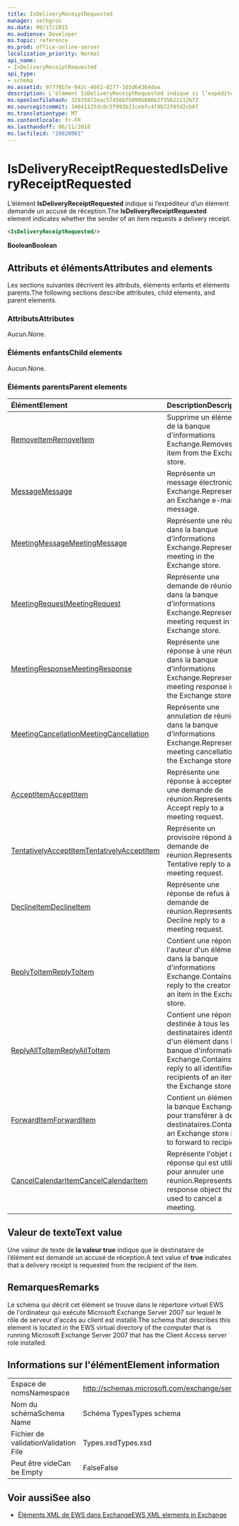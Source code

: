 ```yaml
---
title: IsDeliveryReceiptRequested
manager: sethgros
ms.date: 09/17/2015
ms.audience: Developer
ms.topic: reference
ms.prod: office-online-server
localization_priority: Normal
api_name:
- IsDeliveryReceiptRequested
api_type:
- schema
ms.assetid: 97776b7e-942c-4663-8277-165d64364daa
description: L’élément IsDeliveryReceiptRequested indique si l’expéditeur d’un élément demande un accusé de réception.
ms.openlocfilehash: 32935872eac57456bf5090b886b2f35622112b72
ms.sourcegitcommit: 34041125dc8c5f993b21cebfc4f8b72f0fd2cb6f
ms.translationtype: MT
ms.contentlocale: fr-FR
ms.lasthandoff: 06/11/2018
ms.locfileid: "19828001"
---
```

# <a name="isdeliveryreceiptrequested"></a><span data-ttu-id="9c01e-103">IsDeliveryReceiptRequested</span><span class="sxs-lookup"><span data-stu-id="9c01e-103">IsDeliveryReceiptRequested</span></span>

<span data-ttu-id="9c01e-104">L’élément **IsDeliveryReceiptRequested** indique si l’expéditeur d’un élément demande un accusé de réception.</span><span class="sxs-lookup"><span data-stu-id="9c01e-104">The **IsDeliveryReceiptRequested** element indicates whether the sender of an item requests a delivery receipt.</span></span> 
  
```xml
<IsDeliveryReceiptRequested/>
```

 <span data-ttu-id="9c01e-105">**Boolean**</span><span class="sxs-lookup"><span data-stu-id="9c01e-105">**Boolean**</span></span>
## <a name="attributes-and-elements"></a><span data-ttu-id="9c01e-106">Attributs et éléments</span><span class="sxs-lookup"><span data-stu-id="9c01e-106">Attributes and elements</span></span>

<span data-ttu-id="9c01e-107">Les sections suivantes décrivent les attributs, éléments enfants et éléments parents.</span><span class="sxs-lookup"><span data-stu-id="9c01e-107">The following sections describe attributes, child elements, and parent elements.</span></span>
  
### <a name="attributes"></a><span data-ttu-id="9c01e-108">Attributs</span><span class="sxs-lookup"><span data-stu-id="9c01e-108">Attributes</span></span>

<span data-ttu-id="9c01e-109">Aucun.</span><span class="sxs-lookup"><span data-stu-id="9c01e-109">None.</span></span>
  
### <a name="child-elements"></a><span data-ttu-id="9c01e-110">Éléments enfants</span><span class="sxs-lookup"><span data-stu-id="9c01e-110">Child elements</span></span>

<span data-ttu-id="9c01e-111">Aucun.</span><span class="sxs-lookup"><span data-stu-id="9c01e-111">None.</span></span>
  
### <a name="parent-elements"></a><span data-ttu-id="9c01e-112">Éléments parents</span><span class="sxs-lookup"><span data-stu-id="9c01e-112">Parent elements</span></span>

|<span data-ttu-id="9c01e-113">**Élément**</span><span class="sxs-lookup"><span data-stu-id="9c01e-113">**Element**</span></span>|<span data-ttu-id="9c01e-114">**Description**</span><span class="sxs-lookup"><span data-stu-id="9c01e-114">**Description**</span></span>|
|:-----|:-----|
|[<span data-ttu-id="9c01e-115">RemoveItem</span><span class="sxs-lookup"><span data-stu-id="9c01e-115">RemoveItem</span></span>](removeitem.md) <br/> |<span data-ttu-id="9c01e-116">Supprime un élément de la banque d'informations Exchange.</span><span class="sxs-lookup"><span data-stu-id="9c01e-116">Removes an item from the Exchange store.</span></span>  <br/> |
|[<span data-ttu-id="9c01e-117">Message</span><span class="sxs-lookup"><span data-stu-id="9c01e-117">Message</span></span>](message-ex15websvcsotherref.md) <br/> |<span data-ttu-id="9c01e-118">Représente un message électronique Exchange.</span><span class="sxs-lookup"><span data-stu-id="9c01e-118">Represents an Exchange e-mail message.</span></span>  <br/> |
|[<span data-ttu-id="9c01e-119">MeetingMessage</span><span class="sxs-lookup"><span data-stu-id="9c01e-119">MeetingMessage</span></span>](meetingmessage.md) <br/> |<span data-ttu-id="9c01e-120">Représente une réunion dans la banque d'informations Exchange.</span><span class="sxs-lookup"><span data-stu-id="9c01e-120">Represents a meeting in the Exchange store.</span></span>  <br/> |
|[<span data-ttu-id="9c01e-121">MeetingRequest</span><span class="sxs-lookup"><span data-stu-id="9c01e-121">MeetingRequest</span></span>](meetingrequest.md) <br/> |<span data-ttu-id="9c01e-122">Représente une demande de réunion dans la banque d'informations Exchange.</span><span class="sxs-lookup"><span data-stu-id="9c01e-122">Represents a meeting request in the Exchange store.</span></span>  <br/> |
|[<span data-ttu-id="9c01e-123">MeetingResponse</span><span class="sxs-lookup"><span data-stu-id="9c01e-123">MeetingResponse</span></span>](meetingresponse.md) <br/> |<span data-ttu-id="9c01e-124">Représente une réponse à une réunion dans la banque d'informations Exchange.</span><span class="sxs-lookup"><span data-stu-id="9c01e-124">Represents a meeting response in the Exchange store.</span></span>  <br/> |
|[<span data-ttu-id="9c01e-125">MeetingCancellation</span><span class="sxs-lookup"><span data-stu-id="9c01e-125">MeetingCancellation</span></span>](meetingcancellation.md) <br/> |<span data-ttu-id="9c01e-126">Représente une annulation de réunion dans la banque d'informations Exchange.</span><span class="sxs-lookup"><span data-stu-id="9c01e-126">Represents a meeting cancellation in the Exchange store.</span></span>  <br/> |
|[<span data-ttu-id="9c01e-127">AcceptItem</span><span class="sxs-lookup"><span data-stu-id="9c01e-127">AcceptItem</span></span>](acceptitem.md) <br/> |<span data-ttu-id="9c01e-128">Représente une réponse à accepter à une demande de réunion.</span><span class="sxs-lookup"><span data-stu-id="9c01e-128">Represents an Accept reply to a meeting request.</span></span>  <br/> |
|[<span data-ttu-id="9c01e-129">TentativelyAcceptItem</span><span class="sxs-lookup"><span data-stu-id="9c01e-129">TentativelyAcceptItem</span></span>](tentativelyacceptitem.md) <br/> |<span data-ttu-id="9c01e-130">Représente un provisoire répond à une demande de réunion.</span><span class="sxs-lookup"><span data-stu-id="9c01e-130">Represents a Tentative reply to a meeting request.</span></span>  <br/> |
|[<span data-ttu-id="9c01e-131">DeclineItem</span><span class="sxs-lookup"><span data-stu-id="9c01e-131">DeclineItem</span></span>](declineitem.md) <br/> |<span data-ttu-id="9c01e-132">Représente une réponse de refus à une demande de réunion.</span><span class="sxs-lookup"><span data-stu-id="9c01e-132">Represents a Decline reply to a meeting request.</span></span>  <br/> |
|[<span data-ttu-id="9c01e-133">ReplyToItem</span><span class="sxs-lookup"><span data-stu-id="9c01e-133">ReplyToItem</span></span>](replytoitem.md) <br/> |<span data-ttu-id="9c01e-134">Contient une réponse à l'auteur d'un élément dans la banque d'informations Exchange.</span><span class="sxs-lookup"><span data-stu-id="9c01e-134">Contains a reply to the creator of an item in the Exchange store.</span></span>  <br/> |
|[<span data-ttu-id="9c01e-135">ReplyAllToItem</span><span class="sxs-lookup"><span data-stu-id="9c01e-135">ReplyAllToItem</span></span>](replyalltoitem.md) <br/> |<span data-ttu-id="9c01e-136">Contient une réponse destinée à tous les destinataires identifiés d'un élément dans la banque d'informations Exchange.</span><span class="sxs-lookup"><span data-stu-id="9c01e-136">Contains a reply to all identified recipients of an item in the Exchange store.</span></span>  <br/> |
|[<span data-ttu-id="9c01e-137">ForwardItem</span><span class="sxs-lookup"><span data-stu-id="9c01e-137">ForwardItem</span></span>](forwarditem.md) <br/> |<span data-ttu-id="9c01e-138">Contient un élément de la banque Exchange pour transférer à des destinataires.</span><span class="sxs-lookup"><span data-stu-id="9c01e-138">Contains an Exchange store item to forward to recipients.</span></span>  <br/> |
|[<span data-ttu-id="9c01e-139">CancelCalendarItem</span><span class="sxs-lookup"><span data-stu-id="9c01e-139">CancelCalendarItem</span></span>](cancelcalendaritem.md) <br/> |<span data-ttu-id="9c01e-140">Représente l'objet de réponse qui est utilisé pour annuler une réunion.</span><span class="sxs-lookup"><span data-stu-id="9c01e-140">Represents the response object that is used to cancel a meeting.</span></span>  <br/> |
   
## <a name="text-value"></a><span data-ttu-id="9c01e-141">Valeur de texte</span><span class="sxs-lookup"><span data-stu-id="9c01e-141">Text value</span></span>

<span data-ttu-id="9c01e-142">Une valeur de texte de **la valeur true** indique que le destinataire de l’élément est demandé un accusé de réception.</span><span class="sxs-lookup"><span data-stu-id="9c01e-142">A text value of **true** indicates that a delivery receipt is requested from the recipient of the item.</span></span> 
  
## <a name="remarks"></a><span data-ttu-id="9c01e-143">Remarques</span><span class="sxs-lookup"><span data-stu-id="9c01e-143">Remarks</span></span>

<span data-ttu-id="9c01e-144">Le schéma qui décrit cet élément se trouve dans le répertoire virtuel EWS de l'ordinateur qui exécute Microsoft Exchange Server 2007 sur lequel le rôle de serveur d'accès au client est installé.</span><span class="sxs-lookup"><span data-stu-id="9c01e-144">The schema that describes this element is located in the EWS virtual directory of the computer that is running Microsoft Exchange Server 2007 that has the Client Access server role installed.</span></span>
  
## <a name="element-information"></a><span data-ttu-id="9c01e-145">Informations sur l'élément</span><span class="sxs-lookup"><span data-stu-id="9c01e-145">Element information</span></span>

|||
|:-----|:-----|
|<span data-ttu-id="9c01e-146">Espace de noms</span><span class="sxs-lookup"><span data-stu-id="9c01e-146">Namespace</span></span>  <br/> |http://schemas.microsoft.com/exchange/services/2006/types  <br/> |
|<span data-ttu-id="9c01e-147">Nom du schéma</span><span class="sxs-lookup"><span data-stu-id="9c01e-147">Schema Name</span></span>  <br/> |<span data-ttu-id="9c01e-148">Schéma Types</span><span class="sxs-lookup"><span data-stu-id="9c01e-148">Types schema</span></span>  <br/> |
|<span data-ttu-id="9c01e-149">Fichier de validation</span><span class="sxs-lookup"><span data-stu-id="9c01e-149">Validation File</span></span>  <br/> |<span data-ttu-id="9c01e-150">Types.xsd</span><span class="sxs-lookup"><span data-stu-id="9c01e-150">Types.xsd</span></span>  <br/> |
|<span data-ttu-id="9c01e-151">Peut être vide</span><span class="sxs-lookup"><span data-stu-id="9c01e-151">Can be Empty</span></span>  <br/> |<span data-ttu-id="9c01e-152">False</span><span class="sxs-lookup"><span data-stu-id="9c01e-152">False</span></span>  <br/> |
   
## <a name="see-also"></a><span data-ttu-id="9c01e-153">Voir aussi</span><span class="sxs-lookup"><span data-stu-id="9c01e-153">See also</span></span>



- [<span data-ttu-id="9c01e-154">Éléments XML de EWS dans Exchange</span><span class="sxs-lookup"><span data-stu-id="9c01e-154">EWS XML elements in Exchange</span></span>](ews-xml-elements-in-exchange.md)

